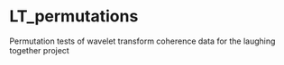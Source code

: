 # LT_permutations
Permutation tests of wavelet transform coherence data for the laughing together project
